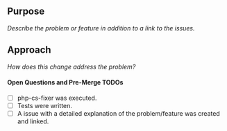 ## Purpose
_Describe the problem or feature in addition to a link to the issues._

## Approach
_How does this change address the problem?_

#### Open Questions and Pre-Merge TODOs
- [ ] php-cs-fixer was executed.
- [ ] Tests were written.
- [ ] A issue with a detailed explanation of the problem/feature was created and linked.
